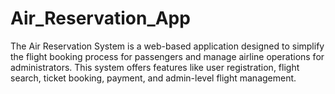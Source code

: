 # Air_Reservation_App
The Air Reservation System is a web-based application designed to simplify the flight booking process for passengers and manage airline operations for administrators. This system offers features like user registration, flight search, ticket booking, payment, and admin-level flight management.

